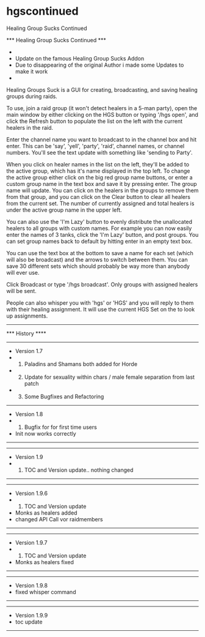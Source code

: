 # hgscontinued
Healing Group Sucks Continued

*** Healing Group Sucks Continued ***

*
* Update on the famous Healing Group Sucks Addon
* Due to disappearing of the original Author i made some Updates to make it work
*

Healing Groups Suck is a GUI for creating, broadcasting, and saving healing groups during raids.

To use, join a raid group (it won't detect healers in a 5-man party), open the main window by either clicking on the HGS button or typing '/hgs open', and click the Refresh button to populate the list on the left with the current healers in the raid.

Enter the channel name you want to broadcast to in the channel box and hit enter. This can be 'say', 'yell', 'party', 'raid', channel names, or channel numbers. You'll see the text update with something like 'sending to Party'.

When you click on healer names in the list on the left, they'll be added to the active group, which has it's name displayed in the top left. To change the active group either click on the big red group name buttons, or enter a custom group name in the text box and save it by pressing enter. The group name will update. You can click on the healers in the groups to remove them from that group, and you can click on the Clear button to clear all healers from the current set. The number of currently assigned and total healers is under the active group name in the upper left.

You can also use the 'I'm Lazy' button to evenly distribute the unallocated healers to all groups with custom names. For example you can now easily enter the names of 3 tanks, click the 'I'm Lazy' button, and post groups. You can set group names back to default by hitting enter in an empty text box.

You can use the text box at the bottom to save a name for each set (which will also be broadcast) and the arrows to switch between them. You can save 30 different sets which should probably be way more than anybody will ever use.

Click Broadcast or type '/hgs broadcast'. Only groups with assigned healers will be sent.

People can also whisper you with 'hgs' or 'HGS' and you will reply to them with their healing assignment. It will use the current HGS Set on the to look up assignments.

***********************************************
*** History ****
***********************************************
* Version 1.7
* 1. Paladins and Shamans both added for Horde
* 2. Update for sexuality within chars / male female separation from last patch
* 3. Some Bugfixes and Refactoring
***********************************************
* Version 1.8
* 1. Bugfix for for first time users
* Init now works correctly
***********************************************
***********************************************
* Version 1.9
* 1. TOC and Version update.. nothing changed
***********************************************
***********************************************
* Version 1.9.6
* 1. TOC and Version update
* Monks as healers added
* changed API Call vor raidmembers
***********************************************
***********************************************
* Version 1.9.7
* 1. TOC and Version update
* Monks as healers fixed
***********************************************
***********************************************
* Version 1.9.8
* fixed whisper command
***********************************************
***********************************************
* Version 1.9.9
* toc update
***********************************************
